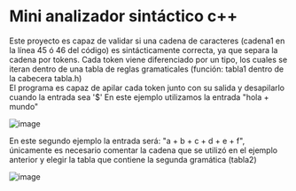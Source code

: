 # Mini analizador sintáctico c++

Este proyecto es capaz de validar si una cadena de caracteres (cadena1 en la línea 45 ó 46 del código) es sintácticamente correcta, ya que separa la cadena por tokens.
Cada token viene diferenciado por un tipo, los cuales se iteran dentro de una tabla de reglas gramaticales (función: tabla1 dentro de la cabecera tabla.h) <br>
El programa es capaz de apilar cada token junto con su salida y desapilarlo cuando la entrada sea '$'
En este ejemplo utilizamos la entrada "hola + mundo"

![image](https://user-images.githubusercontent.com/80979314/187588035-829b1b9f-2636-4a8a-b3a2-33169828ad41.png)

En este segundo ejemplo la entrada será: "a + b + c + d + e + f", únicamente es necesario comentar la cadena que se utilizó en el ejemplo anterior y elegir la tabla que contiene la segunda gramática (tabla2)

![image](https://user-images.githubusercontent.com/80979314/187588375-62b0c8ea-5c39-4e4a-9faf-adfd723fb984.png)
